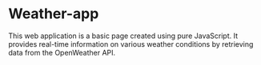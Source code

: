 # Weather-app
This web application is a basic page created using pure JavaScript. It provides real-time information on various weather conditions by retrieving data from the OpenWeather API.
